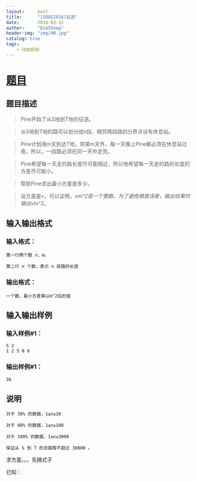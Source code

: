 ```yaml
---
layout:     post
title:      "[SDOI2016]征途"
date:       2018-03-22
author:     "DieSheep"
header-img: "img/90.jpg"
catalog: true
tags:
    - 动态规划
---
```

# [题目](https://www.luogu.org/problemnew/show/P4072#sub)

## 题目描述

>Pine开始了从S地到T地的征途。

>从S地到T地的路可以划分成n段，相邻两段路的分界点设有休息站。

>Pine计划用m天到达T地。除第m天外，每一天晚上Pine都必须在休息站过夜。所以，一段路必须在同一天中走完。

>Pine希望每一天走的路长度尽可能相近，所以他希望每一天走的路的长度的方差尽可能小。

>帮助Pine求出最小方差是多少。

>设方差是v，可以证明，v*m^2是一个整数。为了避免精度误差，输出结果时输出v*m^2。
## 输入输出格式

### 输入格式：
```
第一行两个数 n、m。

第二行 n 个数，表示 n 段路的长度
```
### 输出格式：
```
一个数，最小方差乘以m^2后的值
```
## 输入输出样例

### 输入样例#1： 
```
5 2
1 2 5 8 6
```
### 输出样例#1： 
```
36
```
## 说明
```
对于 30% 的数据，1≤n≤10

对于 60% 的数据，1≤n≤100

对于 100% 的数据，1≤n≤3000

保证从 S 到 T 的总路程不超过 30000 。
```
求方差。。。先搞式子

已知：
